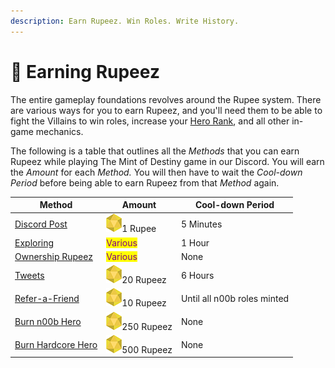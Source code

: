 ```yaml
---
description: Earn Rupeez. Win Roles. Write History.
---
```


# 💎 Earning Rupeez

The entire gameplay foundations revolves around the Rupee system. There are various ways for you to earn Rupeez, and you'll need them to be able to fight the Villains to win roles, increase your [Hero Rank](../hero-rank.md), and all other in-game mechanics.

The following is a table that outlines all the _Methods_ that you can earn Rupeez while playing The Mint of Destiny game in our Discord. You will earn the _Amount_ for each _Method._ You will then have to wait the _Cool-down Period_ before being able to earn Rupeez from that _Method_ again.

| Method                                  | Amount                                                                                   | Cool-down Period            |
| --------------------------------------- | ---------------------------------------------------------------------------------------- | --------------------------- |
| [Discord Post](discord-post.md)         | <img src="../../.gitbook/assets/Rupeez-small (7).png" alt="" data-size="line">1 Rupee    | 5 Minutes                   |
| [Exploring](exploring.md)               | <mark style="color:purple;">Various</mark>                                               | 1 Hour                      |
| [Ownership Rupeez](ownership-points.md) | <mark style="color:purple;">Various</mark>                                               | None                        |
| [Tweets](tweets.md)                     | <img src="../../.gitbook/assets/Rupeez-small (5).png" alt="" data-size="line">20 Rupeez  | 6 Hours                     |
| [Refer-a-Friend](refer-a-friend.md)     | <img src="../../.gitbook/assets/Rupeez-small (4).png" alt="" data-size="line">10 Rupeez  | Until all n00b roles minted |
| [Burn n00b Hero](./#burn-a-token)       | <img src="../../.gitbook/assets/Rupeez-small (1).png" alt="" data-size="line">250 Rupeez | None                        |
| [Burn Hardcore Hero](./#burn-a-token)   | <img src="../../.gitbook/assets/Rupeez-small (3).png" alt="" data-size="line">500 Rupeez | None                        |

